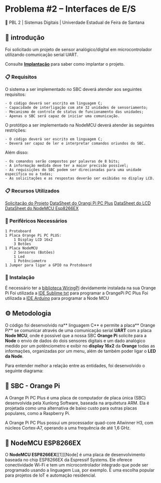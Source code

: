 # Problema #2 – Interfaces de E/S


 📌 PBL 2 | Sistemas Digitais | Univerdade Estadual de Feira de Santana 

## 🚀 introdução

Foi solicitado um projeto de sensor analógico/digital em microcontrolador utilizando comunicação serial UART.

Consulte **[Implantação](#-implanta%C3%A7%C3%A3o)** para saber como implantar o projeto.

### 📋 Requisitos
O sistema a ser implementado no SBC deverá atender aos seguintes requisitos:
```
- O código deverá ser escrito em linguagem C; 
- Capacidade de interligação com até 32 unidades de sensoriamento;
- Mecanismo de controle de status de funcionamento das unidades;
- Apenas o SBC será capaz de iniciar uma comunicação.
```
O protótipo a ser implementado na NodeMCU deverá atender às seguintes restrições:
```
- O código deverá ser escrito em linguagem C;
- Deverá ser capaz de ler e interpretar comandos oriundos do SBC.
```
Além disso:
```
- Os comandos serão compostos por palavras de 8 bits;
- A informação medida deve ter a maior precisão possível;
- As requisições do SBC podem ser direcionadas para uma unidade específica ou a todas;
- As solicitações e as respostas deverão ser exibidas no display LCD.

```
### 📋 Recursos Utilizados

[Solicitação do Projeto](https://github.com/Dermeval/Interfaces_NodeMCU_OrangiPi_Display16x2_PBL2_SD/blob/main/Recursos/Solicita%C3%A7%C3%A3o%20do%20Projeto%20Probl2.pdf "Solicitação do Projeto")
[DataSheet do Orangi Pi PC Plus](https://github.com/Dermeval/Interfaces_NodeMCU_OrangiPi_Display16x2_PBL2_SD/blob/main/Recursos/DataSheet%20do%20ORANGE%20PI.pdf "DataSheet do Orangi Pi PC Plus")
[DataSheet do LCD](https://github.com/Dermeval/Interfaces_NodeMCU_OrangiPi_Display16x2_PBL2_SD/blob/main/Recursos/DataSheet%20do%20LCD.pdf "DataSheet do LCD")
[DataSheet do NodeMCU Esp8266EX](https://github.com/Dermeval/Interfaces_NodeMCU_OrangiPi_Display16x2_PBL2_SD/blob/main/Recursos/DataSheet%20Esp8266EX%20Node%20MCU.pdf "DataSheet do NodeMCU")

### 🔧 Perifêricos Necessários
```
1 Protoboard
1 Placa Orange Pi PC PLUS:
	1 Display LCD 16x2
	3 Botões
1 Placa NodeMCU
	2 Sensores (Botões)
	1 Led
	1 Potênciometro
1 Jumper para ligar a GPIO na Protoboard
```
### 🔧 Instalação

É necessário ter a [biblioteca WiringPi](http://wiringpi.com/download-and-install/ "biblioteca WiringiPi") devidamente instalada na sua Orange Pi
Foi utilizada a [IDE Sublime txt](https://www.sublimetext.com/3 "IDE Sublime txt") para programar a OrangePi PC Plus
Foi utilizada a [IDE Arduíno](https://www.arduino.cc/en/software "IDE Arduíno") para programar a Node MCU

## ⚙️ Metodologia

O código foi desenvolvido na** linguagem C** e permite a placa** Orange Pi** se comunicar através de uma comunicação serial **UART** com a placa **Node MCU**, onde é possível que a nossa SBC **Orange Pi** solicite para a **Node** o envio de dados do dois sensores digitais e um dado analógico medido por um potênciometro e exibir no **display 16x2** da **Orange** todas as informações, organizadas por um menu, além de também poder ligar o **LED da Node**.

Para entender melhor a relação entre as entidades, foi desenvolvido o seguinte diagrama:


## 📄 SBC - Orange Pi

A Orange Pi PC Plus é uma placa de computador de placa única (SBC) desenvolvida pela Xunlong Software, baseada na arquitetura ARM. Ela é projetada como uma alternativa de baixo custo para outras placas populares, como a Raspberry Pi.

A Orange Pi PC Plus possui um processador quad-core Allwinner H3, com núcleos Cortex-A7, operando a uma frequência de até 1,6 GHz.

## 📄 NodeMCU ESP8266EX

O **NodeMCU ESP8266EX**[[1]][Node] é uma placa de desenvolvimento baseada no chip ESP8266EX da Espressif Systems. Ele oferece conectividade Wi-Fi e tem um microcontrolador integrado que pode ser programado usando a linguagem Lua, por exemplo. É uma escolha popular para projetos de IoT e automação residencial.
